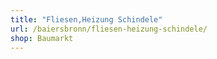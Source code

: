 ```yaml
---
title: "Fliesen,Heizung Schindele"
url: /baiersbronn/fliesen-heizung-schindele/
shop: Baumarkt
---
```

